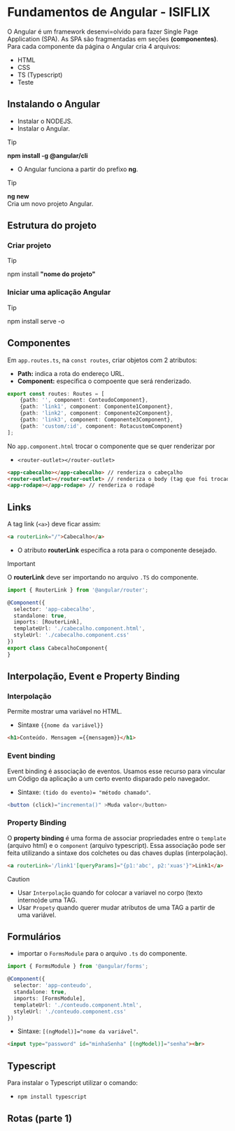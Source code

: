 # Fundamentos de Angular - ISIFLIX

O Angular é um framework desenvi=olvido para fazer Single Page Application (SPA).
As SPA são fragmentadas em seções **(componentes)**.
Para cada componente da página o Angular cria 4 arquivos:

* HTML
* CSS
* TS (Typescript)
* Teste

## Instalando o Angular

* Instalar o NODEJS.
* Instalar o Angular.

> [!TIP] 
> **npm install -g @angular/cli**

* O Angular funciona a partir do prefixo **ng**.

> [!TIP]
> **ng new** \
> Cria um novo projeto Angular.

## Estrutura do projeto

### Criar projeto

> [!TIP] 
> npm install **"nome do projeto"**

### Iniciar uma aplicação Angular

> [!TIP] 
> npm install serve -o

## Componentes

Em `app.routes.ts`, na `const routes`, criar objetos com 2 atributos:

* **Path:** indica a rota do endereço URL.
* **Component:** especifica o compoente que será renderizado.

```typescript
export const routes: Routes = [
    {path: '', component: ConteudoComponent},
    {path: 'link1', component: Componente1Component},
    {path: 'link2', component: Componente2Component},
    {path: 'link3', component: Componente3Component},
    {path: 'custom/:id', component: RotacustomComponent}
];
```

No `app.component.html` trocar o componente que se quer renderizar por

* `<router-outlet></router-outlet>`

```html
<app-cabecalho></app-cabecalho> // renderiza o cabeçalho
<router-outlet></router-outlet> // renderiza o body (tag que foi trocada)
<app-rodape></app-rodape> // renderiza o rodapé
```

## Links

A tag link (`<a>`) deve ficar assim:

```html
<a routerLink="/">Cabecalho</a>
```
* O atributo **routerLink** especifica a rota para o componente desejado.

> [!IMPORTANT]
> O **routerLink** deve ser importando no arquivo `.TS` do componente.

```typescript
import { RouterLink } from '@angular/router';

@Component({
  selector: 'app-cabecalho',
  standalone: true,
  imports: [RouterLink],
  templateUrl: './cabecalho.component.html',
  styleUrl: './cabecalho.component.css'
})
export class CabecalhoComponent{
}
```

## Interpolação, Event e Property Binding

### Interpolação

Permite mostrar uma variável no HTML.

* Sintaxe `{{nome da variável}}`

```html
<h1>Conteúdo. Mensagem ={{mensagem}}</h1>
```

### Event binding

Event binding é associação de eventos. Usamos esse recurso para vincular um Código da aplicação a um certo evento disparado pelo navegador.

* Sintaxe: `(tido do evento)= "método chamado"`.

```typescript
<button (click)="incrementa()" >Muda valor</button>
```

### Property Binding

O **property binding** é uma forma de associar propriedades entre o `template` (arquivo html) e o `component` (arquivo typescript). Essa associação pode ser feita utilizando a sintaxe dos colchetes ou das chaves duplas (interpolação).

```html
<a routerLink='/link1'[queryParams]="{p1:'abc', p2:'xuas'}">Link1</a>
```

> [!CAUTION]
> * Usar `Interpolação` quando for colocar a variavel no corpo (texto interno)de uma TAG.
> * Usar `Propety` quando querer mudar atributos de uma TAG a partir de uma variável.

## Formulários

* importar o `FormsModule` para o arquivo `.ts` do componente.

```typescript
import { FormsModule } from '@angular/forms';

@Component({
  selector: 'app-conteudo',
  standalone: true,
  imports: [FormsModule],
  templateUrl: './conteudo.component.html',
  styleUrl: './conteudo.component.css'
})
```

* Sintaxe: `[(ngModel)]="nome da variável"`.

```html
<input type="password" id="minhaSenha" [(ngModel)]="senha"><br>
```

## Typescript

Para instalar o Typescript utilizar o comando:

* `npm install typescript`

## Rotas (parte 1)


